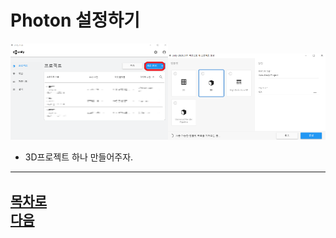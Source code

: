 Photon 설정하기
========================================
<img src="https://github.com/isp829/3dunitymulty/blob/master/images/lecture2/lecture2-1/2-1-1.png" width="50%"><img src="https://github.com/isp829/3dunitymulty/blob/master/images/lecture2/lecture2-1/2-1-2.PNG" width="50%">  
  
* 3D프로젝트 하나 만들어주자.  
------------------------------ 
[목차로](https://github.com/isp829/HU/blob/master/README.md)  
[다음](https://github.com/isp829/HU/blob/master/lecture/lectureA.md)  
-----------------------------
    

    
